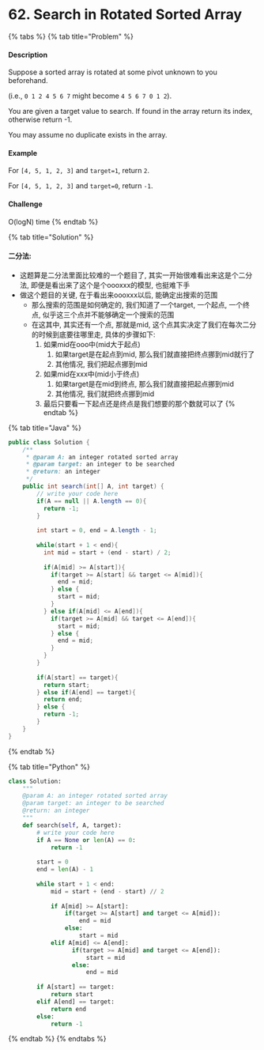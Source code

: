 # 62. Search in Rotated Sorted Array

{% tabs %}
{% tab title="Problem" %}
#### Description

Suppose a sorted array is rotated at some pivot unknown to you beforehand.

\(i.e., `0 1 2 4 5 6 7` might become `4 5 6 7 0 1 2`\).

You are given a target value to search. If found in the array return its index, otherwise return -1.

You may assume no duplicate exists in the array.

#### Example

For `[4, 5, 1, 2, 3]` and `target=1`, return `2`.

For `[4, 5, 1, 2, 3]` and `target=0`, return `-1`.

#### Challenge

O\(logN\) time
{% endtab %}

{% tab title="Solution" %}
#### 二分法:

* 这题算是二分法里面比较难的一个题目了, 其实一开始很难看出来这是个二分法, 即便是看出来了这个是个oooxxx的模型, 也挺难下手
* 做这个题目的关键, 在于看出来oooxxx以后, 能确定出搜索的范围
  * 那么搜索的范围是如何确定的, 我们知道了一个target, 一个起点, 一个终点, 似乎这三个点并不能够确定一个搜索的范围
  * 在这其中, 其实还有一个点, 那就是mid, 这个点其实决定了我们在每次二分的时候到底要往哪里走, 具体的步骤如下:
    1. 如果mid在ooo中\(mid大于起点\)
       1. 如果target是在起点到mid, 那么我们就直接把终点挪到mid就行了
       2. 其他情况, 我们把起点挪到mid
    2. 如果mid在xxx中\(mid小于终点\)
       1. 如果target是在mid到终点, 那么我们就直接把起点挪到mid
       2. 其他情况, 我们就把终点挪到mid
    3. 最后只要看一下起点还是终点是我们想要的那个数就可以了
{% endtab %}

{% tab title="Java" %}
```java
public class Solution {
    /**
     * @param A: an integer rotated sorted array
     * @param target: an integer to be searched
     * @return: an integer
     */
    public int search(int[] A, int target) {
        // write your code here
        if(A == null || A.length == 0){
          return -1;
        }
        
        int start = 0, end = A.length - 1;
        
        while(start + 1 < end){
          int mid = start + (end - start) / 2;
          
          if(A[mid] >= A[start]){
            if(target >= A[start] && target <= A[mid]){
              end = mid;
            } else {
              start = mid;
            }
          } else if(A[mid] <= A[end]){
            if(target >= A[mid] && target <= A[end]){
              start = mid;
            } else {
              end = mid;
            }
          }
        }
        
        if(A[start] == target){
          return start;
        } else if(A[end] == target){
          return end;
        } else {
          return -1;
        }
    }
}
```
{% endtab %}

{% tab title="Python" %}
```python
class Solution:
    """
    @param A: an integer rotated sorted array
    @param target: an integer to be searched
    @return: an integer
    """
    def search(self, A, target):
        # write your code here
        if A == None or len(A) == 0:
            return -1
        
        start = 0
        end = len(A) - 1
        
        while start + 1 < end:
            mid = start + (end - start) // 2
            
            if A[mid] >= A[start]:
                if(target >= A[start] and target <= A[mid]):
                    end = mid
                else:
                    start = mid
            elif A[mid] <= A[end]:
                  if(target >= A[mid] and target <= A[end]):
                      start = mid
                  else:
                      end = mid
        
        if A[start] == target:
            return start
        elif A[end] == target:
            return end
        else:
            return -1
```
{% endtab %}
{% endtabs %}

